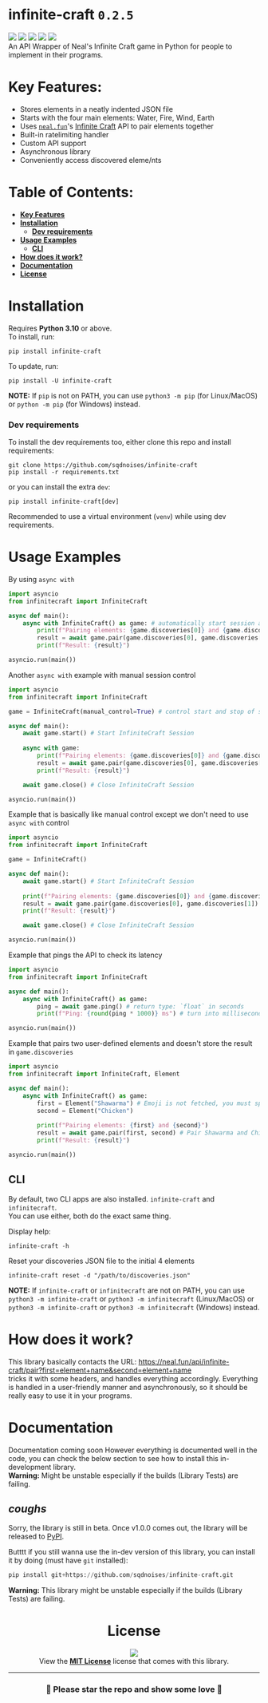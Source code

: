 # infinite-craft `0.2.5`
[![](https://img.shields.io/badge/infinite--craft_version-0.2.5-red)](https://github.com/sqdnoises/infinite-craft)
[![](https://img.shields.io/badge/License-MIT-red?labelColor=black)](LICENSE)
[![](https://img.shields.io/pypi/v/infinite-craft.svg)](#coughs)
[![](https://github.com/sqdnoises/infinite-craft/actions/workflows/pytest.yml/badge.svg)](/,github/workflows/pytest.yml)
[![](https://img.shields.io/badge/Python_Version-3.10_|_3.11_|_3.12-blue)](https://python.org)
\
An API Wrapper of Neal's Infinite Craft game in Python for people to implement in their programs.

# Key Features:
- Stores elements in a neatly indented JSON file
- Starts with the four main elements: Water, Fire, Wind, Earth
- Uses [`neal.fun`](https://neal.fun/)'s [Infinite Craft](https://neal.fun/infinite-craft/) API to pair elements together
- Built-in ratelimiting handler
- Custom API support
- Asynchronous library
- Conveniently access discovered eleme/nts

# Table of Contents:
- **[Key Features](#key-features)**
- **[Installation](#installation)**
  - **[Dev requirements](#dev-requirements)**
- **[Usage Examples](#usage-examples)**
  - **[CLI](#cli)**
- **[How does it work?](#how-does-it-work)**
- **[Documentation](#documentation)**
- **[License](#license)**

# Installation
Requires **Python 3.10** or above.\
To install, run:
```
pip install infinite-craft
```

To update, run:
```
pip install -U infinite-craft
```

**NOTE:** If `pip` is not on PATH, you can use `python3 -m pip` (for Linux/MacOS) or `python -m pip` (for Windows) instead.

### Dev requirements
To install the dev requirements too, either clone this repo and install requirements:
```
git clone https://github.com/sqdnoises/infinite-craft
pip install -r requirements.txt
```
or you can install the extra `dev`:
```
pip install infinite-craft[dev]
```
Recommended to use a virtual environment (`venv`) while using dev requirements.

# Usage Examples
By using `async with`
```py
import asyncio
from infinitecraft import InfiniteCraft

async def main():
    async with InfiniteCraft() as game: # automatically start session and end session on async with end
        print(f"Pairing elements: {game.discoveries[0]} and {game.discoveries[1]}")
        result = await game.pair(game.discoveries[0], game.discoveries[1]) # Pair Water and Fire
        print(f"Result: {result}")

asyncio.run(main())
```

Another `async with` example with manual session control
```py
import asyncio
from infinitecraft import InfiniteCraft

game = InfiniteCraft(manual_control=True) # control start and stop of session automatically

async def main():
    await game.start() # Start InfiniteCraft Session
    
    async with game:
        print(f"Pairing elements: {game.discoveries[0]} and {game.discoveries[1]}")
        result = await game.pair(game.discoveries[0], game.discoveries[1]) # Pair Water and Fire
        print(f"Result: {result}")

    await game.close() # Close InfiniteCraft Session

asyncio.run(main())
```

Example that is basically like manual control except we don't need to use `async with` control
```py
import asyncio
from infinitecraft import InfiniteCraft

game = InfiniteCraft()

async def main():
    await game.start() # Start InfiniteCraft Session
    
    print(f"Pairing elements: {game.discoveries[0]} and {game.discoveries[1]}")
    result = await game.pair(game.discoveries[0], game.discoveries[1]) # Pair Water and Fire
    print(f"Result: {result}")

    await game.close() # Close InfiniteCraft Session

asyncio.run(main())
```

Example that pings the API to check its latency
```py
import asyncio
from infinitecraft import InfiniteCraft

async def main():
    async with InfiniteCraft() as game:
        ping = await game.ping() # return type: `float` in seconds
        print(f"Ping: {round(ping * 1000)} ms") # turn into milliseconds and round

asyncio.run(main())
```

Example that pairs two user-defined elements and doesn't store the result in `game.discoveries`
```py
import asyncio
from infinitecraft import InfiniteCraft, Element

async def main():
    async with InfiniteCraft() as game:
        first = Element("Shawarma") # Emoji is not fetched, you must specify it with emoji=""
        second = Element("Chicken")
        
        print(f"Pairing elements: {first} and {second}")
        result = await game.pair(first, second) # Pair Shawarma and Chicken
        print(f"Result: {result}")

asyncio.run(main())
```

## CLI
By default, two CLI apps are also installed. `infinite-craft` and `infinitecraft`.\
You can use either, both do the exact same thing.

Display help:
```
infinite-craft -h
```

Reset your discoveries JSON file to the initial 4 elements
```
infinite-craft reset -d "/path/to/discoveries.json"
```

**NOTE:** If `infinite-craft` or `infinitecraft` are not on PATH, you can use `python3 -m infinite-craft` or `python3 -m infinitecraft` (Linux/MacOS) or `python3 -m infinite-craft` or `python3 -m infinitecraft` (Windows) instead.

# How does it work?
This library basically contacts the URL: https://neal.fun/api/infinite-craft/pair?first=element+name&second=element+name \
tricks it with some headers, and handles everything accordingly. Everything is handled in a user-friendly manner and asynchronously, so it should be really easy to use it in your programs.

# Documentation
Documentation coming soon
However everything is documented well in the code, you can check the below section to see how to install this in-development library.\
**Warning:** Might be unstable especially if the builds (Library Tests) are failing.

## *coughs*
Sorry, the library is still in beta. Once v1.0.0 comes out, the library will be released to [PyPI](https://pypi.org/).

Butttt if you still wanna use the in-dev version of this library, you can install it by doing (must have `git` installed):
```py
pip install git+https://github.com/sqdnoises/infinite-craft.git
```
**Warning:** This library might be unstable especially if the builds (Library Tests) are failing.

<div align="center">

# License
[![](https://img.shields.io/badge/LICENSE-MIT-red?style=for-the-badge&labelColor=black)](LICENSE)\
View the **[MIT License](LICENSE)** license that comes with this library.

</div>

---

<div align="center">

### 🌟 Please star the repo and show some love 💖

</div>